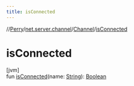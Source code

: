 ```yaml
---
title: isConnected
---
```

//[Perry](../../../index.html)/[net.server.channel](../index.html)/[Channel](index.html)/[isConnected](is-connected.html)



# isConnected



[jvm]\
fun [isConnected](is-connected.html)(name: [String](https://kotlinlang.org/api/latest/jvm/stdlib/kotlin/-string/index.html)): [Boolean](https://kotlinlang.org/api/latest/jvm/stdlib/kotlin/-boolean/index.html)




